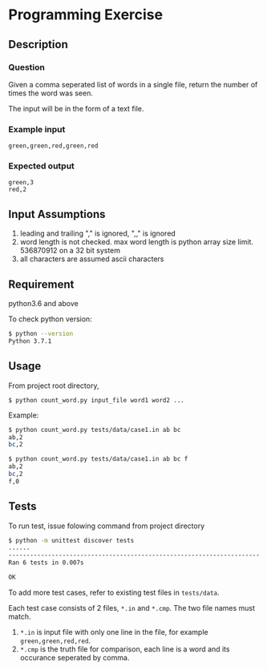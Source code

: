 

# Programming Exercise

## Description

### Question

Given a comma seperated list of words in a single file, return the number of times the word was seen. 

The input will be in the form of a text file.

### Example input

`green,green,red,green,red`

### Expected output

```
green,3
red,2
```

## Input Assumptions


1. leading and trailing "," is ignored, ",," is ignored
2. word length is not checked. max word length is python array size limit.
    536870912 on a 32 bit system
3. all characters are assumed ascii characters

## Requirement

python3.6 and above

To check python version:
 
```bash
$ python --version
Python 3.7.1
```


## Usage

From project root directory, 

`$ python count_word.py input_file word1 word2 ...`

Example:

```bash
$ python count_word.py tests/data/case1.in ab bc
ab,2
bc,2

$ python count_word.py tests/data/case1.in ab bc f
ab,2
bc,2
f,0
```

## Tests

To run test, issue folowing command from project directory

```bash
$ python -m unittest discover tests
......
----------------------------------------------------------------------
Ran 6 tests in 0.007s

OK

```

To add more test cases, refer to existing test files in `tests/data`.

Each test case consists of 2 files, `*.in` and `*.cmp`. The two file names must match.

1. `*.in` is input file with only one line in the file, for example `green,green,red,red`.
2. `*.cmp` is the truth file for comparison, each line is a word and its occurance seperated by comma.

  
